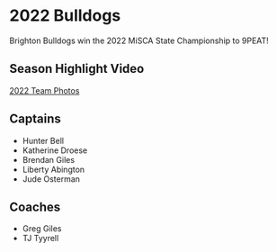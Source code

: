 # 2022 Bulldogs

Brighton Bulldogs win the 2022 MiSCA State Championship to 9PEAT! 

## Season Highlight Video

<YouTube src='https://www.youtube.com/watch?v=8TvUpO26eFI'/>

<a href='./photos'>2022 Team Photos</a>

## Captains

- Hunter Bell
- Katherine Droese
- Brendan Giles
- Liberty Abington
- Jude Osterman

## Coaches

- Greg Giles
- TJ Tyyrell

